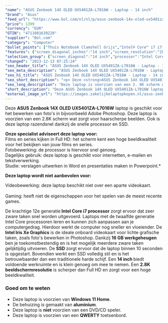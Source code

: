 ```yaml
---
"name": "ASUS Zenbook 14X OLED UX5401ZA-L7016W - Laptop - 14 inch"
"brand": "Asus"
"feed_url": "https://www.bol.com/nl/nl/p/asus-zenbook-14x-oled-ux5401za-l7016w-laptop-14-inch/9300000080935665"
"price": 1399
"currency": "EUR"
"GTIN": "4711081639220"
"supplier": "Bol.com"
"category": "Computer"
"bullet_points": ["Thuis Notebook Clamshell Grijs","Intel® Core™ i7 i7-12700H","35,6 cm (14\") 2.8K 2880 x 1800 Pixels OLED Glans 16:10","16 GB LPDDR5-SDRAM","1 TB SSD","Intel Iris Xe Graphics","Wi-Fi 6E (802.11ax) Bluetooth 5.2","Lithium-Ion (Li-Ion) 63 Wh 100 W","Windows 11 Home 64-bit"]
"features": {"screen_diagonal_inches":"14 inch","screen_resolution":"2880 x 1800 Pixels","processor_family":"Intel® Core™ i7","memory_size":"16 GB","memory_type":"LPDDR5-SDRAM","total_storage_space":"1 TB","operating_system":"Windows 11 Home","battery_capacity":"63 Wh","width":"311,2 mm","depth":"221,1 mm","height":"15,9 mm","weight":"1,4 kg","graphics_card":"Intel Iris Xe Graphics"}
"selection_group": {"screen_diagonal":"14 inch","processor":"Intel Core i7","changed_price_past_3_days":false,"product_family":"ZenBook"}
"changed": "2023-12-13 07:25:24"
"seo_header_title": "ASUS Zenbook 14X OLED UX5401ZA-L7016W - Laptop - 14 inch"
"seo_meta_description": "ASUS Zenbook 14X OLED UX5401ZA-L7016W - Laptop - 14 inch"
"seo_h1_title": "ASUS Zenbook 14X OLED UX5401ZA-L7016W - Laptop - 14 inch"
"seo_short_description": "<p> Deze <strong>ASUS Zenbook 14X OLED UX5401ZA-L7016W</strong> laptop is geschikt voor het bewerken van foto's in bijvoorbeeld Adobe Photoshop."
"seo_long_description": "Deze laptop is voorzien van een 2. 8K scherm wat zorgt voor haarscherpe beelden. Ook is deze laptop razendsnel dankzij de snelle processor en SSD.  </p> <p> <strong>Onze specialist adviseert deze laptop voor:</strong><br /> Films en series kijken in Full HD: het scherm kent een hoge beeldkwaliteit voor het bekijken van jouw films en series. <br /> Fotobewerking: de processor is hiervoor snel genoeg. <br /> Dagelijks gebruik: deze laptop is geschikt voor internetten, e-mailen en tekstverwerking. <br /> Studie: verslagen uitwerken in Word en presentaties maken in Powerpoint. * </p> <p> <strong>Deze laptop wordt niet aanbevolen voor:</strong> </p> <p> Videobewerking: deze laptop beschikt niet over een aparte videokaart. <br /><br /> Gaming: heeft niet de eigenschappen voor het spelen van de meest recente games. </p> <p> De krachtige 12e generatie<strong> Intel Core i7 processor</strong> zorgt ervoor dat zeer zware taken snel worden uitgevoerd. Laptops met de twaalfde generatie Intel Core processoren leren en kunnen zich aanpassen aan je computergedrag. Hierdoor werkt de computer nog sneller en vloeiender. De <strong>Intel Iris Xe Graphics</strong> is de ideale onboard videokaart voor lichte grafische taken, zoals foto's bewerken in Photoshop. Dankzij <strong>16 GB werkgeheugen</strong> ben je toekomstbestendig en is het mogelijk meerdere zware taken gelijktijdig uitvoeren. De <strong>SSD </strong>zorgt ervoor dat de laptop binnen 10 seconden is opgestart. Bovendien werkt een SSD volledig stil en is het betrouwbaarder dan een traditionele harde schijf. Een <strong>14 inch </strong>biedt voldoende werkruimte en is klein genoeg om mee te nemen. Een <strong>2. 8K beeldschermresolutie</strong> is scherper dan Full HD en zorgt voor een hoge beeldkwaliteit.  </p> <p> </p> <h3> Goed om te weten</h3> <p> </p> <ul> <li>Deze laptop is voorzien van <strong>Windows 11 Home</strong>. </li> <li>De behuizing is gemaakt van <strong>aluminium</strong>. </li> <li>Deze laptop is <strong>niet</strong> voorzien van een DVD/CD speler. </li> <li>Deze laptop is voorzien van een <strong>QWERTY</strong> toetsenbord. </li> </ul>"
"short_description": "Deze ASUS Zenbook 14X OLED UX5401ZA-L7016W laptop is geschikt voor het bewerken van foto's in bijvoorbeeld Adobe Photoshop. Deze laptop is voorzien van een 2.8K scherm wat zorgt voor haarscherpe beelden. Ook is deze laptop razendsnel dankzij de snelle processor en SSD. Onze specialist adviseert deze laptop voor: Films en series kijken in Full HD: het scherm kent een hoge beeldkwaliteit voor het bekijken van jouw films en series. Fotobewerking: de processor is hiervoor snel genoeg. Dagelijks gebruik: deze laptop is geschikt voor internetten, e-mailen en tekstverwerking. Studie: verslagen uitwerken in Word en presentaties maken in Powerpoint.* Deze laptop wordt niet aanbevolen voor: Videobewerking: deze laptop beschikt niet over een aparte videokaart. Gaming: heeft niet de eigenschappen voor het spelen van de meest recente games. De krachtige 12e generatie Intel Core i7 processor zorgt ervoor dat zeer zware taken snel worden uitgevoerd. Laptops met de twaalfde generatie Intel Core processoren leren en kunnen zich aanpassen aan je computergedrag. Hierdoor werkt de computer nog sneller en vloeiender. De Intel Iris Xe Graphics is de ideale onboard videokaart voor lichte grafische taken, zoals foto's bewerken in Photoshop. Dankzij 16 GB werkgeheugen ben je toekomstbestendig en is het mogelijk meerdere zware taken gelijktijdig uitvoeren. De SSD zorgt ervoor dat de laptop binnen 10 seconden is opgestart. Bovendien werkt een SSD volledig stil en is het betrouwbaarder dan een traditionele harde schijf. Een 14 inch biedt voldoende werkruimte en is klein genoeg om mee te nemen. Een 2.8K beeldschermresolutie is scherper dan Full HD en zorgt voor een hoge beeldkwaliteit. Goed om te weten Deze laptop is voorzien van Windows 11 Home. De behuizing is gemaakt van aluminium. Deze laptop is niet voorzien van een DVD/CD speler. Deze laptop is voorzien van een QWERTY toetsenbord."
"external_image_url": "https://images.zakelijkelaptopkopen.nl/asus-zenbook-14x-oled-ux5401za-l7016w-laptop-14-inch.webp"
---
```


<p> Deze <strong>ASUS Zenbook 14X OLED UX5401ZA-L7016W</strong> laptop is geschikt voor het bewerken van foto's in bijvoorbeeld Adobe Photoshop. Deze laptop is voorzien van een 2.8K scherm wat zorgt voor haarscherpe beelden. Ook is deze laptop razendsnel dankzij de snelle processor en SSD.  </p> <p> <strong>Onze specialist adviseert deze laptop voor:</strong><br /> Films en series kijken in Full HD: het scherm kent een hoge beeldkwaliteit voor het bekijken van jouw films en series.<br /> Fotobewerking: de processor is hiervoor snel genoeg. <br /> Dagelijks gebruik: deze laptop is geschikt voor internetten, e-mailen en tekstverwerking. <br /> Studie: verslagen uitwerken in Word en presentaties maken in Powerpoint.* </p> <p> <strong>Deze laptop wordt niet aanbevolen voor:</strong> </p> <p>  Videobewerking: deze laptop beschikt niet over een aparte videokaart. <br /><br /> Gaming: heeft niet de eigenschappen voor het spelen van de meest recente games. </p> <p> De krachtige 12e generatie<strong> Intel Core i7 processor</strong> zorgt ervoor dat zeer zware taken snel worden uitgevoerd. Laptops met de twaalfde generatie Intel Core processoren leren en kunnen zich aanpassen aan je computergedrag. Hierdoor werkt de computer nog sneller en vloeiender. De <strong>Intel Iris Xe Graphics</strong> is de ideale onboard videokaart voor lichte grafische taken, zoals foto's bewerken in Photoshop. Dankzij <strong>16 GB werkgeheugen</strong> ben je toekomstbestendig en is het mogelijk meerdere zware taken gelijktijdig uitvoeren. De <strong>SSD </strong>zorgt ervoor dat de laptop binnen 10 seconden is opgestart. Bovendien werkt een SSD volledig stil en is het betrouwbaarder dan een traditionele harde schijf. Een <strong>14 inch </strong>biedt voldoende werkruimte en is klein genoeg om mee te nemen. Een <strong>2.8K beeldschermresolutie</strong> is scherper dan Full HD en zorgt voor een hoge beeldkwaliteit.  </p> <p>  </p> <h3> Goed om te weten</h3> <p>  </p> <ul> <li>Deze laptop is voorzien van <strong>Windows 11 Home</strong>.</li> <li>De behuizing is gemaakt van <strong>aluminium</strong>.</li> <li>Deze laptop is <strong>niet</strong> voorzien van een DVD/CD speler.</li> <li>Deze laptop is voorzien van een <strong>QWERTY</strong> toetsenbord.</li> </ul>